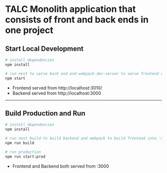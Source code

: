 # TALC Monolith application that consists of front and back ends in one project

## Start Local Development

```bash
# install dependencies
npm install

# run nest to serve back end and webpack-dev-server to serve frontend concurrently
npm start

```
* Frontend served from http://localhost:3010/
* Backend served from http://localhost:3000

---
## Build Production and Run
```bash
# install dependencies
npm install

# run nest build to build backend and webpack to build frontend into 'dist' dir
npm run build

# run production
npm run start:prod

```
* Frontend and Backend both served from :3000

